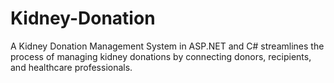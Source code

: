 # Kidney-Donation
 A Kidney Donation Management System in ASP.NET and C# streamlines the process of managing kidney donations by connecting donors, recipients, and healthcare professionals.
